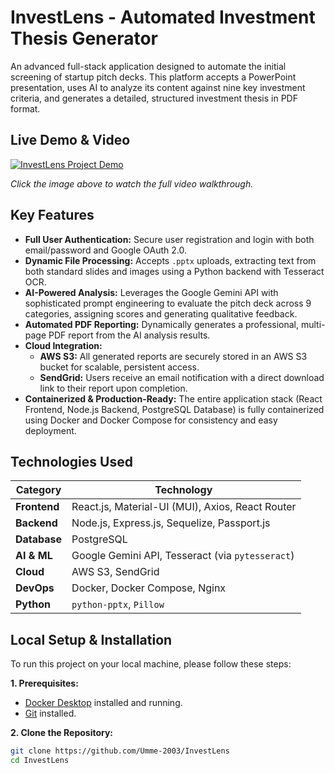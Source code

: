 # InvestLens - Automated Investment Thesis Generator

An advanced full-stack application designed to automate the initial screening of startup pitch decks. This platform accepts a PowerPoint presentation, uses AI to analyze its content against nine key investment criteria, and generates a detailed, structured investment thesis in PDF format.

## Live Demo & Video

[![InvestLens Project Demo](https://vumbnail.com/1104897778.jpg)](https://vimeo.com/1104897778)

*Click the image above to watch the full video walkthrough.*

## Key Features

*   **Full User Authentication:** Secure user registration and login with both email/password and Google OAuth 2.0.
*   **Dynamic File Processing:** Accepts `.pptx` uploads, extracting text from both standard slides and images using a Python backend with Tesseract OCR.
*   **AI-Powered Analysis:** Leverages the Google Gemini API with sophisticated prompt engineering to evaluate the pitch deck across 9 categories, assigning scores and generating qualitative feedback.
*   **Automated PDF Reporting:** Dynamically generates a professional, multi-page PDF report from the AI analysis results.
*   **Cloud Integration:**
    *   **AWS S3:** All generated reports are securely stored in an AWS S3 bucket for scalable, persistent access.
    *   **SendGrid:** Users receive an email notification with a direct download link to their report upon completion.
*   **Containerized & Production-Ready:** The entire application stack (React Frontend, Node.js Backend, PostgreSQL Database) is fully containerized using Docker and Docker Compose for consistency and easy deployment.

## Technologies Used

| Category      | Technology                                    |
|---------------|-----------------------------------------------|
| **Frontend**  | React.js, Material-UI (MUI), Axios, React Router |
| **Backend**   | Node.js, Express.js, Sequelize, Passport.js   |
| **Database**  | PostgreSQL                                    |
| **AI & ML**   | Google Gemini API, Tesseract (via `pytesseract`) |
| **Cloud**     | AWS S3, SendGrid                              |
| **DevOps**    | Docker, Docker Compose, Nginx                 |
| **Python**    | `python-pptx`, `Pillow`                         |

## Local Setup & Installation

To run this project on your local machine, please follow these steps:

**1. Prerequisites:**
*   [Docker Desktop](https://www.docker.com/products/docker-desktop/) installed and running.
*   [Git](https://git-scm.com/) installed.

**2. Clone the Repository:**
```bash
git clone https://github.com/Umme-2003/InvestLens
cd InvestLens


